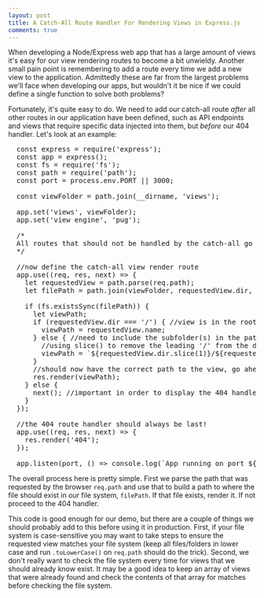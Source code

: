 ```yaml
---
layout: post
title: A Catch-All Route Handler For Rendering Views in Express.js
comments: true
---
```


When developing a Node/Express web app that has a large amount of views it's easy for our view rendering routes to become a bit unwieldy. Another small pain point is remembering to add a route every time we add a new view to the application. Admittedly these are far from the largest problems we'll face when developing our apps, but wouldn't it be nice if we could define a single function to solve both problems?

Fortunately, it's quite easy to do. We need to add our catch-all route *after* all other routes in our application have been defined, such as API endpoints and views that require specific data injected into them, but *before* our 404 handler. Let's look at an example:

<pre class="javascript">
  const express = require('express');
  const app = express();
  const fs = require('fs');
  const path = require('path');
  const port = process.env.PORT || 3000;

  const viewFolder = path.join(__dirname, 'views');

  app.set('views', viewFolder);
  app.set('view engine', 'pug');

  /*
  All routes that should not be handled by the catch-all go here.
  */

  //now define the catch-all view render route
  app.use((req, res, next) => {
    let requestedView = path.parse(req.path);
    let filePath = path.join(viewFolder, requestedView.dir, requestedView.name) + '.pug';

    if (fs.existsSync(filePath)) {
      let viewPath;
      if (requestedView.dir === '/') { //view is in the root of the views directory
        viewPath = requestedView.name;
      } else { //need to include the subfolder(s) in the path to the requested view
        //using slice() to remove the leading '/' from the directory path
        viewPath = `${requestedView.dir.slice(1)}/${requestedView.name}`;
      }
      //should now have the correct path to the view, go ahead and render() it
      res.render(viewPath);
    } else {
      next(); //important in order to display the 404 handler if the view was not found
    }
  });

  //the 404 route handler should always be last!
  app.use((req, res, next) => {
    res.render('404');
  });

  app.listen(port, () => console.log(`App running on port ${port}`));
</pre>

The overall process here is pretty simple. First we parse the path that was requested by the browser ```req.path``` and use that to build a path to where the file should exist in our file system, ```filePath```. If that file exists, render it. If not proceed to the 404 handler.

This code is good enough for our demo, but there are a couple of things we should probably add to this before using it in production. First, if your file system is case-sensitive you may want to take steps to ensure the requested view matches your file system (keep all files/folders in lower case and run ```.toLowerCase()``` on ```req.path``` should do the trick). Second, we don't really want to check the file system every time for views that we should already know exist. It may be a good idea to keep an array of views that were already found and check the contents of that array for matches before checking the file system.


